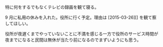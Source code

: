 特に何をするでもなくテレビの録画を観て寝る。

9 月に私用の休みを入れた。役所に行く予定。理由は [2015-03-26][] を観て察してほしい。

役所が夜遅くまでやっていないことに不満を感じる一方で役所のサービス時間が夜までになると民間は無休が当たり前になるのでまずいようにも思う。
